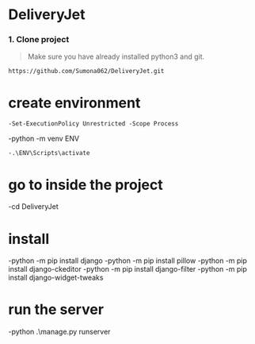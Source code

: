 # DeliveryJet

### 1. Clone project
> Make sure you have already installed python3 and git.
```
https://github.com/Sumona062/DeliveryJet.git
```
# create environment 
```
-Set-ExecutionPolicy Unrestricted -Scope Process
```
-python -m venv ENV
```
-.\ENV\Scripts\activate
```


# go to inside the project
-cd DeliveryJet

# install
-python -m pip install django
-python -m pip install pillow
-python -m pip install django-ckeditor
-python -m pip install django-filter
-python -m pip install django-widget-tweaks

# run the server
-python .\manage.py runserver
